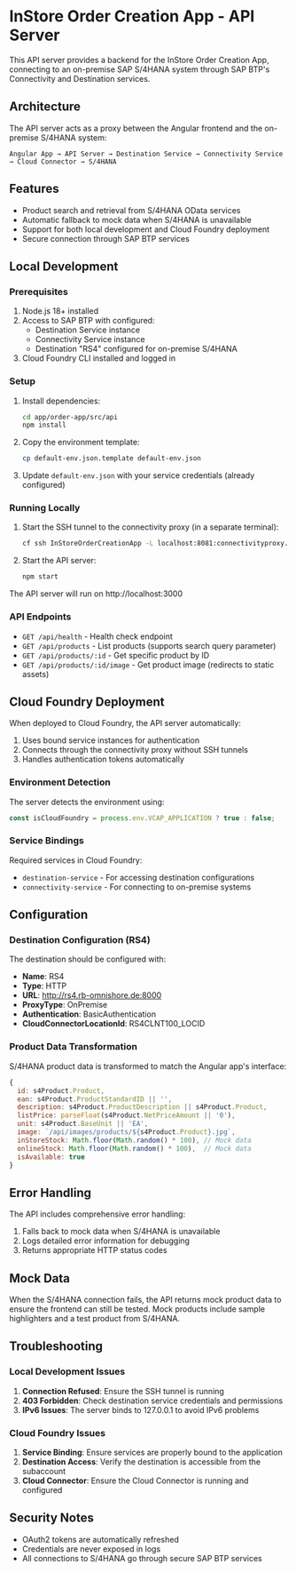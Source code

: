 # InStore Order Creation App - API Server

This API server provides a backend for the InStore Order Creation App, connecting to an on-premise SAP S/4HANA system through SAP BTP's Connectivity and Destination services.

## Architecture

The API server acts as a proxy between the Angular frontend and the on-premise S/4HANA system:

```
Angular App → API Server → Destination Service → Connectivity Service → Cloud Connector → S/4HANA
```

## Features

- Product search and retrieval from S/4HANA OData services
- Automatic fallback to mock data when S/4HANA is unavailable
- Support for both local development and Cloud Foundry deployment
- Secure connection through SAP BTP services

## Local Development

### Prerequisites

1. Node.js 18+ installed
2. Access to SAP BTP with configured:
   - Destination Service instance
   - Connectivity Service instance
   - Destination "RS4" configured for on-premise S/4HANA
3. Cloud Foundry CLI installed and logged in

### Setup

1. Install dependencies:
   ```bash
   cd app/order-app/src/api
   npm install
   ```

2. Copy the environment template:
   ```bash
   cp default-env.json.template default-env.json
   ```

3. Update `default-env.json` with your service credentials (already configured)

### Running Locally

1. Start the SSH tunnel to the connectivity proxy (in a separate terminal):
   ```bash
   cf ssh InStoreOrderCreationApp -L localhost:8081:connectivityproxy.internal.cf.eu10-004.hana.ondemand.com:20003
   ```

2. Start the API server:
   ```bash
   npm start
   ```

The API server will run on http://localhost:3000

### API Endpoints

- `GET /api/health` - Health check endpoint
- `GET /api/products` - List products (supports search query parameter)
- `GET /api/products/:id` - Get specific product by ID
- `GET /api/products/:id/image` - Get product image (redirects to static assets)

## Cloud Foundry Deployment

When deployed to Cloud Foundry, the API server automatically:
1. Uses bound service instances for authentication
2. Connects through the connectivity proxy without SSH tunnels
3. Handles authentication tokens automatically

### Environment Detection

The server detects the environment using:
```javascript
const isCloudFoundry = process.env.VCAP_APPLICATION ? true : false;
```

### Service Bindings

Required services in Cloud Foundry:
- `destination-service` - For accessing destination configurations
- `connectivity-service` - For connecting to on-premise systems

## Configuration

### Destination Configuration (RS4)

The destination should be configured with:
- **Name**: RS4
- **Type**: HTTP
- **URL**: http://rs4.rb-omnishore.de:8000
- **ProxyType**: OnPremise
- **Authentication**: BasicAuthentication
- **CloudConnectorLocationId**: RS4CLNT100_LOCID

### Product Data Transformation

S/4HANA product data is transformed to match the Angular app's interface:

```javascript
{
  id: s4Product.Product,
  ean: s4Product.ProductStandardID || '',
  description: s4Product.ProductDescription || s4Product.Product,
  listPrice: parseFloat(s4Product.NetPriceAmount || '0'),
  unit: s4Product.BaseUnit || 'EA',
  image: `/api/images/products/${s4Product.Product}.jpg`,
  inStoreStock: Math.floor(Math.random() * 100), // Mock data
  onlineStock: Math.floor(Math.random() * 100),  // Mock data
  isAvailable: true
}
```

## Error Handling

The API includes comprehensive error handling:
1. Falls back to mock data when S/4HANA is unavailable
2. Logs detailed error information for debugging
3. Returns appropriate HTTP status codes

## Mock Data

When the S/4HANA connection fails, the API returns mock product data to ensure the frontend can still be tested. Mock products include sample highlighters and a test product from S/4HANA.

## Troubleshooting

### Local Development Issues

1. **Connection Refused**: Ensure the SSH tunnel is running
2. **403 Forbidden**: Check destination service credentials and permissions
3. **IPv6 Issues**: The server binds to 127.0.0.1 to avoid IPv6 problems

### Cloud Foundry Issues

1. **Service Binding**: Ensure services are properly bound to the application
2. **Destination Access**: Verify the destination is accessible from the subaccount
3. **Cloud Connector**: Ensure the Cloud Connector is running and configured

## Security Notes

- OAuth2 tokens are automatically refreshed
- Credentials are never exposed in logs
- All connections to S/4HANA go through secure SAP BTP services 